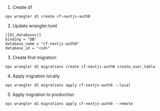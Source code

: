 

1. Create d1
```
npx wrangler d1 create cf-nextjs-auth0
```

2. Update wrangler.toml
```
[[d1_databases]]
binding = "DB"
database_name = "cf-nextjs-auth0"
database_id = "<id>"
```

3. Create first migration
```
npx wrangler d1 migrations create cf-nextjs-auth0 create_user_table
```

4. Apply migration locally
```
npx wrangler d1 migrations apply cf-nextjs-auth0 --local
```

5. Apply migration to production
```
npx wrangler d1 migrations apply cf-nextjs-auth0 --remote
```
